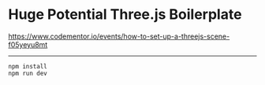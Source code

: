 # Huge Potential Three.js Boilerplate

https://www.codementor.io/events/how-to-set-up-a-threejs-scene-f05yeyu8mt

---

```
npm install
npm run dev
```
